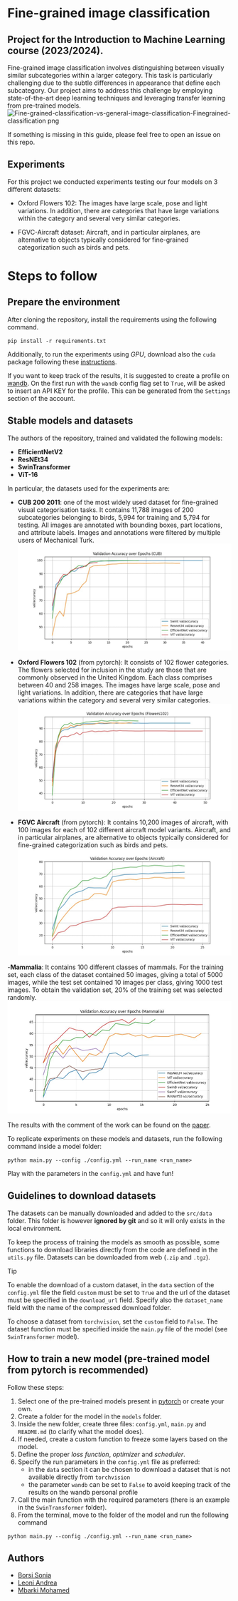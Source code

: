 # Fine-grained image classification

## Project for the Introduction to Machine Learning course (2023/2024).

Fine-grained image classification involves distinguishing between visually similar subcategories within a larger category. This task is particularly challenging due to the subtle differences in appearance that define each subcategory. Our project aims to address this challenge by employing state-of-the-art deep learning techniques and leveraging transfer learning from pre-trained models.
![Fine-grained-classification-vs-general-image-classification-Finegrained-classification png](https://github.com/andreleo02/deep-dream-team/assets/159782399/6194b503-d2fb-4af1-a558-ca13bae36efc)

If something is missing in this guide, please feel free to open an issue on this repo.

## Experiments 
For this project we conducted experiments testing our four models on 3 different datasets:


- Oxford Flowers 102: The images have large scale, pose and light variations. In addition, there are categories that have large variations within the category and several very similar categories.

  
- FGVC-Aircraft dataset: Aircraft, and in particular airplanes, are alternative to objects typically considered for fine-grained categorization such as birds and pets.

  
# Steps to follow

## Prepare the environment

After cloning the repository, install the requirements using the following command.

```
pip install -r requirements.txt
```

Additionally, to run the experiments using _GPU_, download also the `cuda` package following these [instructions](https://pytorch.org/get-started/locally/).

If you want to keep track of the results, it is suggested to create a profile on [wandb](https://wandb.ai). On the first run with the `wandb` config flag set to `True`, will be asked to insert an API KEY for the profile. This can be generated from the `Settings` section of the account.

## Stable models and datasets

The authors of the repository, trained and validated the following models:

- **EfficientNetV2**
- **ResNEt34**
- **SwinTransformer**
- **ViT-16**

In particular, the datasets used for the experiments are:

- **CUB 200 2011**: one of the most widely used dataset for fine-grained visual categorisation tasks. It contains 11,788 images of 200 subcategories belonging to birds, 5,994 for training and 5,794 for testing. All images are annotated with bounding boxes, part locations, and attribute labels. Images and annotations were filtered by multiple users of Mechanical Turk.
![accuracy cub.jpg](https://github.com/andreleo02/deep-dream-team/blob/7b40d64b2caa0d20ed388f90ad845a18453d3956/accuracy%20cub.jpg)

- **Oxford Flowers 102** (from pytorch): It consists of 102 flower categories. The flowers selected for inclusion in the study are those that are commonly observed in the United Kingdom. Each class comprises between 40 and 258 images.  The images have large scale, pose and light variations. In addition, there are categories that have large variations within the category and several very similar categories.
![accuracy flowers.jpg](https://github.com/andreleo02/deep-dream-team/blob/7b40d64b2caa0d20ed388f90ad845a18453d3956/accuracy%20flowers.jpg)

- **FGVC Aircraft** (from pytorch): It contains 10,200 images of aircraft, with 100 images for each of 102 different aircraft model variants. Aircraft, and in particular airplanes, are alternative to objects typically considered for fine-grained categorization such as birds and pets.
![accuracy aircrafts.jpg](https://github.com/andreleo02/deep-dream-team/blob/7b40d64b2caa0d20ed388f90ad845a18453d3956/accuracy%20aircrafts.jpg)

-**Mammalia**: It contains 100 different classes of mammals. For the training set, each class of the dataset contained 50 images, giving a total of 5000 images, while the test set contained 10 images per class, giving 1000 test images. To obtain the validation set, 20\% of the training set was selected randomly.
![accuracy mammalia.jpg](https://github.com/andreleo02/deep-dream-team/blob/7b40d64b2caa0d20ed388f90ad845a18453d3956/accuracy%20mammalia.jpg)

The results with the comment of the work can be found on the [paper]().

To replicate experiments on these models and datasets, run the following command inside a model folder:

```
python main.py --config ./config.yml --run_name <run_name>
```

Play with the parameters in the `config.yml` and have fun!

## Guidelines to download datasets

The datasets can be manually downloaded and added to the `src/data` folder. This folder is however **ignored by git** and so it will only exists in the local environment.

To keep the process of training the models as smooth as possible, some functions to download libraries directly from the code are defined in the `utils.py` file. Datasets can be downloaded from web (`.zip` and `.tgz`).

> [!TIP]
> To enable the download of a custom dataset, in the `data` section of the `config.yml` file the field `custom` must be set to `True` and the url of the dataset must be specified in the `download_url` field. Specify also the `dataset_name` field with the name of the compressed download folder.

To choose a dataset from `torchvision`, set the `custom` field to `False`. The dataset function must be specified inside the `main.py` file of the model (see `SwinTransformer` model).

## How to train a new model (pre-trained model from pytorch is recommended)

Follow these steps:

1. Select one of the pre-trained models present in [pytorch](https://pytorch.org/vision/stable/models.html#classification) or create your own.
2. Create a folder for the model in the `models` folder.
3. Inside the new folder, create three files: `config.yml`, `main.py` and `README.md` (to clarify what the model does).
4. If needed, create a custom function to freeze some layers based on the model.
5. Define the proper _loss function_, _optimizer_ and _scheduler_.
6. Specify the run parameters in the `config.yml` file as preferred:
   - in the `data` section it can be chosen to download a dataset that is not available directly from `torchvision`
   - the parameter `wandb` can be set to `False` to avoid keeping track of the results on the wandb personal profile
7. Call the main function with the required parameters (there is an example in the `SwinTransformer` folder).
8. From the terminal, move to the folder of the model and run the following command

```
python main.py --config ./config.yml --run_name <run_name>
```

## Authors

- [Borsi Sonia](https://github.com/SoniaBorsi/)
- [Leoni Andrea](https://github.com/andreleo02/)
- [Mbarki Mohamed ](https://github.com/mbarki-mohamed/)
